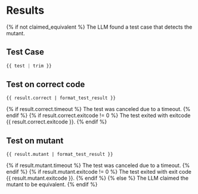# Results

{% if not claimed_equivalent %}
The LLM found a test case that detects the mutant.

## Test Case

```python
{{ test | trim }}
```

## Test on correct code

```
{{ result.correct | format_test_result }}
```
{% if result.correct.timeout %}
The test was canceled due to a timeout.
{% endif %}
{% if result.correct.exitcode != 0 %}
The test exited with exitcode {{ result.correct.exitcode }}.
{% endif %}

## Test on mutant

```
{{ result.mutant | format_test_result }}
```
{% if result.mutant.timeout %}
The test was canceled due to a timeout.
{% endif %}
{% if result.mutant.exitcode != 0 %}
The test exited with exit code {{ result.mutant.exitcode }}.
{% endif %}
{% else %}
The LLM claimed the mutant to be equivalent.
{% endif %}
